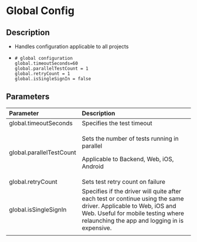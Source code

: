 # Global Config



## Description

* Handles configuration applicable to all projects
* ```text
  # global configuration
  global.timeoutSeconds=60
  global.parallelTestCount = 1
  global.retryCount = 1
  global.isSingleSignIn = false
  ```

## Parameters

<table>
  <thead>
    <tr>
      <th style="text-align:left">Parameter</th>
      <th style="text-align:left">Description</th>
    </tr>
  </thead>
  <tbody>
    <tr>
      <td style="text-align:left">global.timeoutSeconds</td>
      <td style="text-align:left">Specifies the test timeout</td>
    </tr>
    <tr>
      <td style="text-align:left">global.parallelTestCount</td>
      <td style="text-align:left">
        <p>Sets the number of tests running in parallel</p>
        <p>Applicable to Backend, Web, iOS, Android</p>
      </td>
    </tr>
    <tr>
      <td style="text-align:left">global.retryCount</td>
      <td style="text-align:left">Sets test retry count on failure</td>
    </tr>
    <tr>
      <td style="text-align:left">global.isSingleSignIn</td>
      <td style="text-align:left">Specifies if the driver will quite after each test or continue using the
        same driver. Applicable to Web, iOS and Web. Useful for mobile testing
        where relaunching the app and logging in is expensive.</td>
    </tr>
    <tr>
      <td style="text-align:left"></td>
      <td style="text-align:left"></td>
    </tr>
  </tbody>
</table>